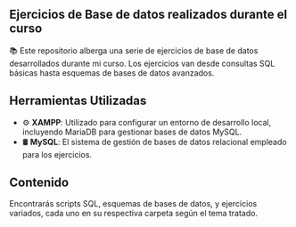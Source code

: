 ## Ejercicios de Base de datos realizados durante el curso

📚 Este repositorio alberga una serie de ejercicios de base de datos desarrollados durante mi curso. Los ejercicios van desde consultas SQL básicas hasta esquemas de bases de datos avanzados.

## Herramientas Utilizadas

- ⚙️ **XAMPP**: Utilizado para configurar un entorno de desarrollo local, incluyendo MariaDB para gestionar bases de datos MySQL.
- 🛢️ **MySQL**: El sistema de gestión de bases de datos relacional empleado para los ejercicios.

## Contenido

Encontrarás scripts SQL, esquemas de bases de datos, y ejercicios variados, cada uno en su respectiva carpeta según el tema tratado.
